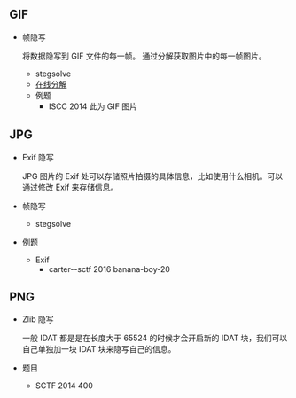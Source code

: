## GIF
- 帧隐写

  将数据隐写到 GIF 文件的每一帧。
  通过分解获取图片中的每一帧图片。

  - stegsolve
  - [在线分解](http://zh.bloggif.com/gif-extract)
  - 例题
    - ISCC 2014 此为 GIF 图片

## JPG
- Exif 隐写

  JPG 图片的 Exif 处可以存储照片拍摄的具体信息，比如使用什么相机。可以通过修改 Exif 来存储信息。

- 帧隐写
  - stegsolve

- 例题
  - Exif
    - carter--sctf 2016 banana-boy-20

## PNG
- Zlib 隐写

  一般 IDAT 都是是在长度大于 65524 的时候才会开启新的 IDAT 块，我们可以自己单独加一块 IDAT 块来隐写自己的信息。


- 题目
  - SCTF 2014 400